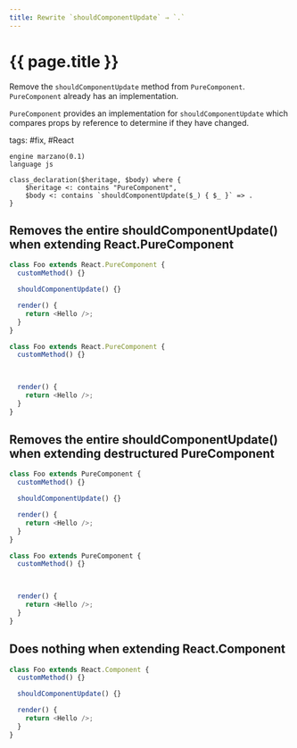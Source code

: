 ```yaml
---
title: Rewrite `shouldComponentUpdate` ⇒ `.`
---
```


# {{ page.title }}

Remove the `shouldComponentUpdate` method from `PureComponent`. `PureComponent` already has an implementation.

`PureComponent` provides an implementation for `shouldComponentUpdate` which compares props by reference to determine if they have changed.

tags: #fix, #React

```grit
engine marzano(0.1)
language js

class_declaration($heritage, $body) where {
    $heritage <: contains "PureComponent",
    $body <: contains `shouldComponentUpdate($_) { $_ }` => .
}
```

## Removes the entire shouldComponentUpdate() when extending React.PureComponent

```javascript
class Foo extends React.PureComponent {
  customMethod() {}

  shouldComponentUpdate() {}

  render() {
    return <Hello />;
  }
}
```

```typescript
class Foo extends React.PureComponent {
  customMethod() {}

  

  render() {
    return <Hello />;
  }
}
```

## Removes the entire shouldComponentUpdate() when extending destructured PureComponent

```javascript
class Foo extends PureComponent {
  customMethod() {}

  shouldComponentUpdate() {}

  render() {
    return <Hello />;
  }
}
```

```typescript
class Foo extends PureComponent {
  customMethod() {}

  

  render() {
    return <Hello />;
  }
}
```

## Does nothing when extending React.Component

```javascript
class Foo extends React.Component {
  customMethod() {}

  shouldComponentUpdate() {}

  render() {
    return <Hello />;
  }
}
```
